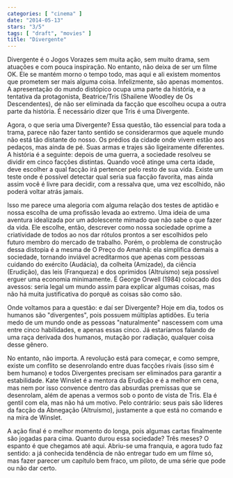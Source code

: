 ```yaml
---
categories: [ "cinema" ]
date: "2014-05-13"
stars: "3/5"
tags: [ "draft", "movies" ]
title: "Divergente"
---
```

Divergente é o Jogos Vorazes sem muita ação, sem muito drama,
sem atuações e com pouca inspiração. No entanto, não deixa de
ser um filme OK. Ele se mantém morno o tempo todo, mas aqui e ali
existem momentos que prometem ser mais alguma coisa. Infelizmente, são
apenas momentos. A apresentação do mundo distópico ocupa uma parte da
história, e a tentativa da protagonista, Beatrice/Tris (Shailene Woodley
de Os Descendentes), de não ser eliminada da facção que escolheu
ocupa a outra parte da história. É necessário dizer que Tris é uma
Divergente.

Agora, o que seria uma Divergente? Essa questão, tão essencial para
toda a trama, parece não fazer tanto sentido se considerarmos que aquele
mundo não está tão distante do nosso. Os prédios da cidade onde
vivem estão aos pedaços, mas ainda de pé. Suas armas e trajes são
ligeiramente diferentes. A história é a seguinte: depois de uma guerra,
a sociedade resolveu se dividir em cinco facções distintas. Quando
você atinge uma certa idade, deve escolher a qual facção irá pertencer
pelo resto de sua vida. Existe um teste onde é possível detectar qual
seria sua facção favorita, mas ainda assim você é livre para decidir,
com a ressalva que, uma vez escolhido, não poderá voltar atrás jamais.

Isso me parece uma alegoria com alguma relação dos testes de aptidão
e nossa escolha de uma profissão levada ao extremo. Uma ideia de uma
aventura idealizada por um adolescente mimado que não sabe o que fazer
da vida. Ele escolhe, então, descrever como nossa sociedade oprime a
criatividade de todos ao nos dar rótulos prontos a ser escolhidos pelo
futuro membro do mercado de trabalho. Porém, o problema de construção
dessa distopia é a mesma de O Preço do Amanhã: ela simplifica demais a
sociedade, tornando inviável acreditarmos que apenas com pessoas cuidando
do exército (Audácia), da colheita (Amizade), da ciência (Erudição),
das leis (Franqueza) e dos oprimidos (Altruísmo) seja possível erguer
uma economia minimamente. É George Orwell (1984) colocado dos avessos:
seria legal um mundo assim para explicar algumas coisas, mas não há
muita justificativa do porquê as coisas são como são.

Onde voltamos para a questão: e daí ser Divergente? Hoje em dia, todos
os humanos são "divergentes", pois possuem múltiplas aptidões. Eu
teria medo de um mundo onde as pessoas "naturalmente" nascessem com uma
entre cinco habilidades, e apenas essas cinco. Já estaríamos falando
de uma raça derivada dos humanos, mutação por radiação, qualquer
coisa desse gênero.

No entanto, não importa. A revolução está para começar, e como
sempre, existe um conflito se desenrolando entre duas facções rivais
(isso sim é bem humano) e todos Divergentes precisam ser eliminados para
garantir a estabilidade. Kate Winslet é a mentora da Erudição e é a
melhor em cena, mas nem por isso convence dentro das absurdas premissas
que se desenrolam, além de apenas a vermos sob o ponto de vista de
Tris. Ela é gentil com ela, mas não há um motivo. Pelo contrário:
seus pais são líderes da facção da Abnegação (Altruísmo),
justamente a que está no comando e na mira de Winslet.

A ação final é o melhor momento do longa, pois algumas cartas
finalmente são jogadas para cima. Quanto durou essa sociedade? Três
meses? O espanto é que chegamos até aqui. Abriu-se uma franquia, e
agora tudo faz sentido: a já conhecida tendência de não entregar tudo
em um filme só, mas fazer parecer um capítulo bem fraco, um piloto,
de uma série que pode ou não dar certo.
